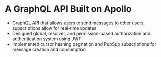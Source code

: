 # A GraphQL API Built on Apollo

- GraphQL API that allows users to send messages to other users, subscriptions allow for real-time updates
- Designed global, resolver, and permission-based authorization and authentication system using JWT
- Implemented cursor hashing pagination and PubSub subscriptions for message creation and consumption
